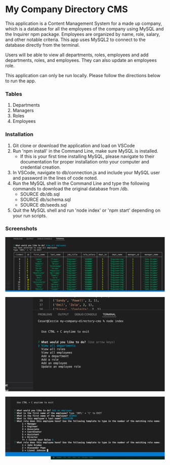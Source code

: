# My Company Directory CMS

This application is a Content Management System for a made up company, which is a database for all the employees of the company using MySQL and the Inquirer npm package. Employees are organized by name, role, salary, and other notable criteria. This app uses MySQL2 to connect to the database directly from the terminal.

Users will be able to view all departments, roles, employees and add departments, roles, and employees. They can also update an employees role.

This application can only be run locally. Please follow the directions below to run the app.

### Tables

1. Departments
2. Managers
3. Roles
4. Employees

### Installation

1. Git clone or download the application and load on VSCode
2. Run 'npm install' in the Command Line, make sure MySQL is installed.
    - If this is your first time installing MySQL, please navigate to their documentation for proper installation onto your computer and credential creation.
3. In VSCode, navigate to db/connection.js and include your MySQL user and password in the lines of code noted.
4. Run the MySQL shell in the Command Line and type the following commands to download the original database from /db.
    - SOURCE db/db.sql
    - SOURCE db/schema.sql
    - SOURCE db/seeds.sql
5. Quit the MySQL shell and run 'node index' or 'npm start' depending on your run scripts.


### Screenshots
![Screenshot 1](screenshots/screenshot1.jpeg)

![Screenshot 2](screenshots/screenshot2.jpeg)

![Screenshot 3](screenshots/screenshot3.jpeg)

